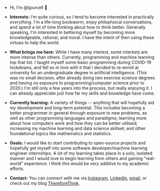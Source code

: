 - Hi, I’m @ljpurcell 👋

- __Interests:__ I’m quite curious, so I tend to become interested in practically _everything_. I'm a life-long bookworm, enjoy philophsical conversations, and spend a lot of time thinking about how to think better. Generally speaking, I'm interested in bettering myself by becoming more knowledgeable, rational, and moral. I have the intent of then using these virtues to help the world.
  
- __What brings me here:__ While I have many interest, some interests are more intense than others. Currently, programming and machine learning top that list.
  I taught myself some basic programming during COVID-19 lockdowns, and fell so in love with it that I decided to re-enroll at university
  for an undergraduate degree in artificial intelligence. (This was no small decision, after already doing _two_ exercise science degrees and having _no_ exposure to programming/computer science prior to 2020.)
  I'm still only a few years into the process, but really enjoying it. I can already appreciate just how far my skills and knowledge have come.

- __Currently learning:__ A variety of things -- anything that will hopefully aid my development and long-term potential. 
  This includes becoming a better programmer in general through exposure to new problems, as well as other programming languages and paradigms; learning more about how computers work and how they can be better utilised; increasing my machine learning and data science skillset; and other foundational topics like mathematics and statistics.
 
- __Goals:__ I would like to start contributing to open-source projects and hopefully get myself into some software developer/machine learning engineer internships.
A lot of my learning takes place in a solo, isolated manner and I would love to begin learning from others and gaining "real-world" experience. 
I think this would be very additive to my academic efforts.

- __Contact:__ You can connect with me via [Instagram](https://www.instagram.com/l.j.purcell/), [LinkedIn](https://www.linkedin.com/in/lyndon-purcell/), 
[email](mailto:lyndonpurcell23@gmail.com), or check out my blog [ThereforeThink](https://thereforethink.blog/).

<!---
ljpurcell/ljpurcell is a ✨ special ✨ repository because its `README.md` (this file) appears on your GitHub profile.
You can click the Preview link to take a look at your changes.
--->
